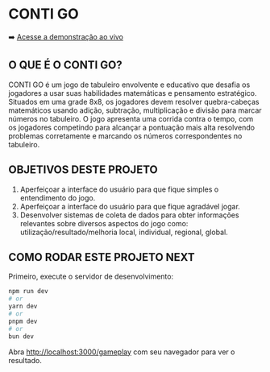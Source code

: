 # CONTI GO
➡️ <a href="https://contigo-math.vercel.app/gameplay" target="_blank">Acesse a demonstração ao vivo</a>

## O QUE É O CONTI GO?
CONTI GO é um jogo de tabuleiro envolvente e educativo que desafia os jogadores a usar suas habilidades matemáticas e pensamento estratégico. Situados em uma grade 8x8, os jogadores devem resolver quebra-cabeças matemáticos usando adição, subtração, multiplicação e divisão para marcar números no tabuleiro. O jogo apresenta uma corrida contra o tempo, com os jogadores competindo para alcançar a pontuação mais alta resolvendo problemas corretamente e marcando os números correspondentes no tabuleiro.

## OBJETIVOS DESTE PROJETO
1. Aperfeiçoar a interface do usuário para que fique simples o entendimento do jogo.
2. Aperfeiçoar a interface do usuário para que fique agradável jogar.
3. Desenvolver sistemas de coleta de dados para obter informações relevantes sobre diversos aspectos do jogo como: utilização/resultado/melhoria local, individual, regional, global.


## COMO RODAR ESTE PROJETO NEXT

Primeiro, execute o servidor de desenvolvimento:

```bash
npm run dev
# or
yarn dev
# or
pnpm dev
# or
bun dev
```

Abra [http://localhost:3000/gameplay](http://localhost:3000/gameplay) com seu navegador para ver o resultado.
